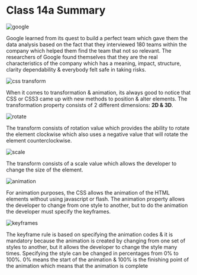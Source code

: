 # Class 14a Summary

![google](https://images.hindustantimes.com/tech/img/2020/07/18/960x540/google_ht_1595020363172_1595020368945_1595051501816.png)

Google learned from its quest to build a perfect team which gave them the data analysis based on the fact that they interviewed 180 teams within the company which helped them find the team that not so relevant. The researchers of Google found themselves that they are the real characteristics of the company which has a meaning, impact, structure, clarity dependability & everybody felt safe in taking risks.

![css transform](https://user.oc-static.com/upload/2019/01/18/15478200836531_pt02ch02_06_transPer_v001.gif)

When it comes to transformation & animation, its always good to notice that CSS or CSS3 came up with new methods to position & alter elements. The transformation property consists of 2 different dimensions: **2D & 3D**.

![rotate](https://codemyui.com/wp-content/uploads/2016/09/a-set-of-animated-css-spinners.gif)

The transform consists of rotation value which provides the ability to rotate the element clockwise which also uses a negative value that will rotate the element counterclockwise.

![scale](https://www.freecodecamp.org/news/content/images/2020/10/transition.gif)

The transform consists of a scale value which allows the developer to change the size of the element.

![animation](https://cdn.dribbble.com/users/84109/screenshots/14097184/media/fc58a74200b78925cdec1a6905178dcb.gif)

For animation purposes, the CSS allows the animation of the HTML elements without using javascript or flash. The animation property allows the developer to change from one style to another, but to do the animation the developer must specify the keyframes.

![keyframes](https://www.script-tutorials.com/wp-content/uploads/2015/12/fimg.png)

The keyframe rule is based on specifying the animation codes & it is mandatory because the animation is created by changing from one set of styles to another, but it allows the developer to change the style many times. Specifying the style can be changed in percentages from 0% to 100%. 0% means the start of the animation & 100% is the finishing point of the animation which means that the animation is complete